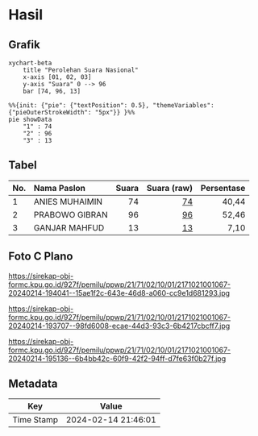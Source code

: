 # Hasil

## Grafik

```mermaid
xychart-beta
    title "Perolehan Suara Nasional"
    x-axis [01, 02, 03]
    y-axis "Suara" 0 --> 96
    bar [74, 96, 13]
```

```mermaid
%%{init: {"pie": {"textPosition": 0.5}, "themeVariables": {"pieOuterStrokeWidth": "5px"}} }%%
pie showData
    "1" : 74
    "2" : 96
    "3" : 13
```

## Tabel

| No. | Nama Paslon    | Suara | Suara (raw) | Persentase |
|:--- |:-------------- | -----:| -----------:| ----------:|
| 1   | ANIES MUHAIMIN | 74    | [74][p-1]   | 40,44      |
| 2   | PRABOWO GIBRAN | 96    | [96][p-2]   | 52,46      |
| 3   | GANJAR MAHFUD  | 13    | [13][p-3]   | 7,10       |


[p-1]: https://github.com/gigit-pemilu/pemilu-2024/blob/main/pilpres/hitung-suara/sub/21-kepulauan-riau/sub/71-kota-batam/sub/02-batu-ampar/sub/1001-tanjung-sengkuang/sub/067-tps/sub/paslon-1.txt
[p-2]: https://github.com/gigit-pemilu/pemilu-2024/blob/main/pilpres/hitung-suara/sub/21-kepulauan-riau/sub/71-kota-batam/sub/02-batu-ampar/sub/1001-tanjung-sengkuang/sub/067-tps/sub/paslon-2.txt
[p-3]: https://github.com/gigit-pemilu/pemilu-2024/blob/main/pilpres/hitung-suara/sub/21-kepulauan-riau/sub/71-kota-batam/sub/02-batu-ampar/sub/1001-tanjung-sengkuang/sub/067-tps/sub/paslon-3.txt

## Foto C Plano

https://sirekap-obj-formc.kpu.go.id/927f/pemilu/ppwp/21/71/02/10/01/2171021001067-20240214-194041--15ae1f2c-643e-46d8-a060-cc9e1d681293.jpg

https://sirekap-obj-formc.kpu.go.id/927f/pemilu/ppwp/21/71/02/10/01/2171021001067-20240214-193707--98fd6008-ecae-44d3-93c3-6b4217cbcff7.jpg

https://sirekap-obj-formc.kpu.go.id/927f/pemilu/ppwp/21/71/02/10/01/2171021001067-20240214-195136--6b4bb42c-60f9-42f2-94ff-d7fe63f0b27f.jpg


## Metadata

| Key        | Value               |
| ---------- | ------------------- |
| Time Stamp | 2024-02-14 21:46:01 |



